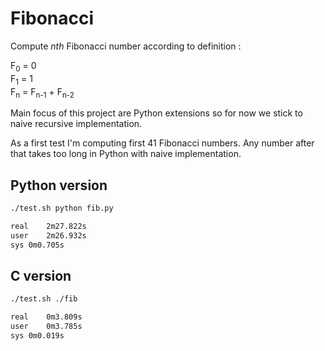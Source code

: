 # Fibonacci

Compute *nth* Fibonacci number according to definition :

F<sub>0</sub> = 0  
F<sub>1</sub> = 1  
F<sub>n</sub> = F<sub>n-1</sub> + F<sub>n-2</sub>

Main focus of this project are Python extensions so for now we stick to naive recursive implementation.

As a first test I'm computing first 41 Fibonacci numbers. Any number after that takes too long in Python with naive implementation.

## Python version

```bash
./test.sh python fib.py                                                                                                 

real	2m27.822s
user	2m26.932s
sys	0m0.705s
```

## C version

```bash
./test.sh ./fib                                                                                                          

real	0m3.809s
user	0m3.785s
sys	0m0.019s
```
